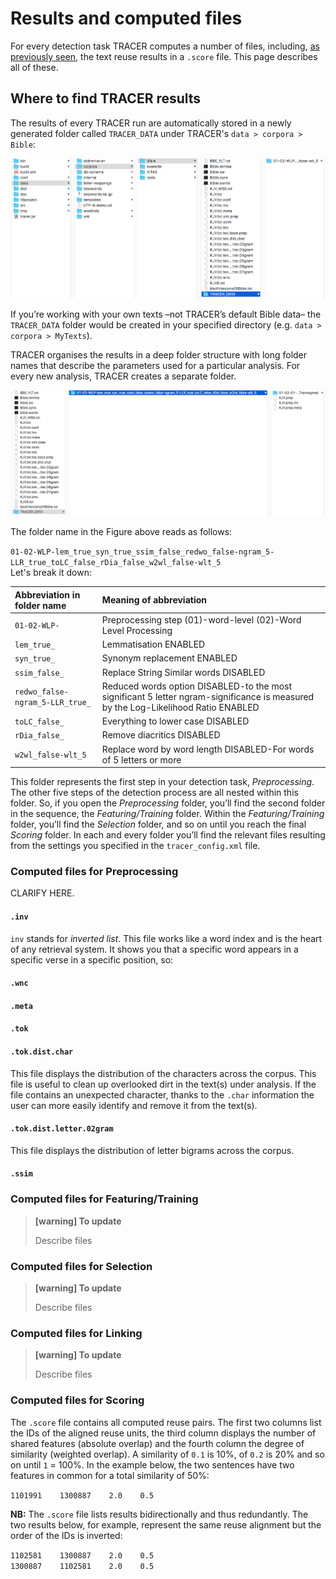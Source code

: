# Results and computed files

For every detection task TRACER computes a number of files, including, [as previously seen](/configuration/step-5-scoring.md), the text reuse results in a `.score` file. This page describes all of these.

## Where to find TRACER results

The results of every TRACER run are automatically stored in a newly generated folder called `TRACER_DATA` under TRACER's `data > corpora > Bible`:

![folder-structure](/assets/tracer_data.png "The folder path and location of the text reuse results produced by TRACER.")

If you’re working with your own texts –not TRACER’s default Bible data– the `TRACER_DATA` folder would be created in your specified directory \(e.g. `data > corpora > MyTexts`\).

TRACER organises the results in a deep folder structure with long folder names that describe the parameters used for a particular analysis. For every new analysis, TRACER creates a separate folder.

![folder-name](/assets/tracer_data_sub.png "The folder structure within TRACER_DATA. Long folder names are used to reflect the property settings in the TRACER tracer_config.xml file. This system allows users to better locate their results, especially when running TRACER multiple times with modified parameters.")

The folder name in the Figure above reads as follows:

`01-02-WLP-lem_true_syn_true_ssim_false_redwo_false-ngram_5-LLR_true_toLC_false_rDia_false_w2wl_false-wlt_5`  
Let's break it down:

| Abbreviation in folder name | Meaning of abbreviation |
| :--- | :--- |
| `01-02-WLP-` | Preprocessing step \(01\)-word-level \(02\)-Word Level Processing |
| `lem_true_` | Lemmatisation ENABLED |
| `syn_true_` | Synonym replacement ENABLED |
| `ssim_false_` | Replace String Similar words DISABLED |
| `redwo_false-ngram_5-LLR_true_` | Reduced words option DISABLED-to the most significant 5 letter ngram-significance is measured by the Log-Likelihood Ratio ENABLED |
| `toLC_false_` | Everything to lower case DISABLED |
| `rDia_false_` | Remove diacritics DISABLED |
| `w2wl_false-wlt_5` | Replace word by word length DISABLED-For words of 5 letters or more |

This folder represents the first step in your detection task, _Preprocessing_. The other five steps of the detection process are all nested within this folder.  So, if you open the _Preprocessing_ folder, you’ll find the second folder in the sequence, the _Featuring/Training_ folder. Within the _Featuring/Training_ folder, you’ll find the _Selection_ folder, and so on until you reach the final _Scoring_ folder. In each and every folder you’ll find the relevant files resulting from the settings you specified in the `tracer_config.xml` file.


### Computed files for Preprocessing
CLARIFY HERE.

#### `.inv`
`inv` stands for _inverted list_. This file works like a word index and is the heart of any retrieval system. It shows you that a specific word appears in a specific verse in a specific position, so:



#### `.wnc`

#### `.meta`

#### `.tok`

#### `.tok.dist.char`
This file displays the distribution of the characters across the corpus.  This file is useful to clean up overlooked dirt in the text(s) under analysis. If the file contains an unexpected character, thanks to the `.char`
information the user can more easily identify and remove it from the text(s).

#### `.tok.dist.letter.02gram`
This file displays the distribution of letter bigrams across the corpus.

#### `.ssim`



### Computed files for Featuring/Training

> **[warning] To update**
>
> Describe files

### Computed files for Selection

> **[warning] To update**
>
> Describe files

### Computed files for Linking

> **[warning] To update**
>
> Describe files

### Computed files for Scoring

The `.score` file contains all computed reuse pairs. The first two columns list the IDs of the aligned reuse units, the third column displays the number of shared features \(absolute overlap\) and the fourth column the degree of similarity \(weighted overlap\). A similarity of `0.1` is 10%, of `0.2` is 20% and so on until `1` = 100%. In the example below, the two sentences have two features in common for a total similarity of 50%:

`1101991    1300887    2.0    0.5`

**NB:** The `.score` file lists results bidirectionally and thus redundantly. The two results below, for example, represent the same reuse alignment but the order of the IDs is inverted:

`1102581    1300887    2.0    0.5`  
`1300887    1102581    2.0    0.5`